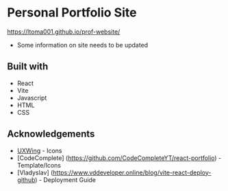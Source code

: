 # Personal Portfolio Site

https://ltoma001.github.io/prof-website/

- Some information on site needs to be updated

## Built with
- React
- Vite
- Javascript
- HTML
- CSS

## Acknowledgements
- [UXWing](https://uxwing.com/) - Icons
- [CodeComplete] (https://github.com/CodeCompleteYT/react-portfolio) - Template/Icons
- [Vladyslav] (https://www.vddeveloper.online/blog/vite-react-deploy-github) - Deployment Guide
